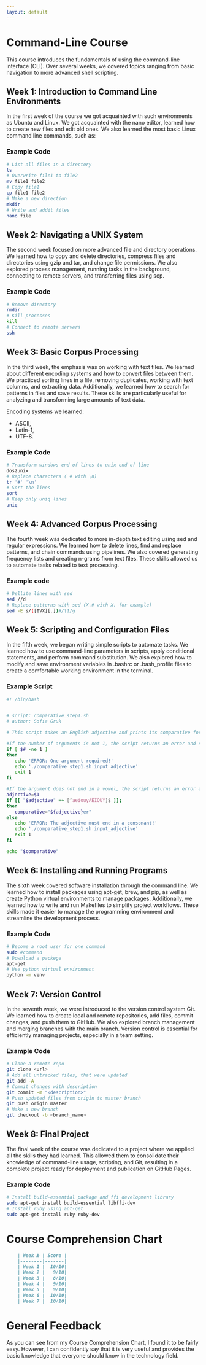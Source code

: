 ```yaml
---
layout: default
---
```



# Command-Line Course

This course introduces the fundamentals of using the command-line interface (CLI). Over several weeks, we covered topics ranging from basic navigation to more advanced shell scripting.

## Week 1: Introduction to Command Line Environments
In the first week of the course we got acquainted with such environments as Ubuntu and Linux. We got acquainted with the nano editor, learned how to create new files and edit old ones. We also learned the most basic Linux command line commands, such as:

### Example Code
```bash
# List all files in a directory
ls
# Overwrite file1 to file2
mv file1 file2
# Copy file1
cp file1 file2
# Make a new direction
mkdir
# Write and addit files
nano file
```

## Week 2: Navigating a UNIX System
The second week focused on more advanced file and directory operations. We learned how to copy and delete directories, compress files and directories using gzip and tar, and change file permissions. We also explored process management, running tasks in the background, connecting to remote servers, and transferring files using scp.

### Example Code
```bash
# Remove directory
rmdir
# Kill processes
kill
# Connect to remote servers
ssh
```

## Week 3: Basic Corpus Processing
In the third week, the emphasis was on working with text files. We learned about different encoding systems and how to convert files between them. We practiced sorting lines in a file, removing duplicates, working with text columns, and extracting data. Additionally, we learned how to search for patterns in files and save results. These skills are particularly useful for analyzing and transforming large amounts of text data.

Encoding systems we learned:
- ASCII, 
- Latin-1,
- UTF-8.

### Example Code
```bash
# Transform windows end of lines to unix end of line
dos2unix
# Replace characters ( # with \n)
tr '#' '\n'
# Sort the lines
sort
# Keep only uniq lines
uniq
```

## Week 4: Advanced Corpus Processing
The fourth week was dedicated to more in-depth text editing using sed and regular expressions. We learned how to delete lines, find and replace patterns, and chain commands using pipelines. We also covered generating frequency lists and creating n-grams from text files. These skills allowed us to automate tasks related to text processing.

### Example code
```bash
# Dellite lines with sed
sed //d
# Replace patterns with sed (X.# with X. for example)  
sed -E s/([IVX][.])#/\1/g
```

## Week 5: Scripting and Configuration Files
In the fifth week, we began writing simple scripts to automate tasks. We learned how to use command-line parameters in scripts, apply conditional statements, and perform command substitution. We also explored how to modify and save environment variables in .bashrc or .bash_profile files to create a comfortable working environment in the terminal.

### Example Script
```bash
#! /bin/bash


# script: comparative_step1.sh
# author: Sofia Gruk

# This script takes an English adjective and prints its comparative form.

#If the number of arguments is not 1, the script returns an error and shows how to use it correctly.
if [ $# -ne 1 ]
then
   echo 'ERROR: One argument required!'
   echo './comparative_step1.sh input_adjective'
   exit 1
fi

#If the argument does not end in a vowel, the script returns an error and instructions for use. Otherwise, it substitutes ER for the argument and outputs it.
adjective=$1
if [[ "$adjective" =~ [^aeiouyAEIOUY]$ ]];
then
   comparative="${adjective}er"
else
   echo 'ERROR: The adjective must end in a consonant!'
   echo './comparative_step1.sh input_adjective'
   exit 1
fi

echo "$comparative"
```

## Week 6: Installing and Running Programs
The sixth week covered software installation through the command line. We learned how to install packages using apt-get, brew, and pip, as well as create Python virtual environments to manage packages. Additionally, we learned how to write and run Makefiles to simplify project workflows. These skills made it easier to manage the programming environment and streamline the development process.

### Example Code
```bash
# Become a root user for one command
sudo #command
# Download a packege
apt-get
# Use python virtual environment
python -m venv
```

## Week 7: Version Control

In the seventh week, we were introduced to the version control system Git. We learned how to create local and remote repositories, add files, commit changes, and push them to GitHub. We also explored branch management and merging branches with the main branch. Version control is essential for efficiently managing projects, especially in a team setting.

### Example Code
```bash
# Clone a remote repo
git clone <url>
# Add all untracked files, that were updated
git add -A
# Commit changes with description
git commit -m "<description>"
# Push updated files from origin to master branch
git push origin master
# Make a new branch
git checkout -b <branch_name>
```

## Week 8: Final Project
The final week of the course was dedicated to a project where we applied all the skills they had learned. This allowed them to consolidate their knowledge of command-line usage, scripting, and Git, resulting in a complete project ready for deployment and publication on GitHub Pages.

### Example Code
```bash
# Install build-essential package and ffi development library
sudo apt-get install build-essential libffi-dev
# Install ruby using apt-get
sudo apt-get install ruby ruby-dev
```

# Course Comprehension Сhart

```markdown
    | Week № | Score |
    |--------|-------|
    | Week 1 |  10/10|
    | Week 2 |   9/10|
    | Week 3 |   8/10|
    | Week 4 |   9/10|
    | Week 5 |   9/10|
    | Week 6 |  10/10|  
    | Week 7 |  10/10|
```
# General Feedback
As you can see from my Course Comprehension Chart, I found it to be fairly easy. However, I can confidently say that it is very useful and provides the basic knowledge that everyone should know in the technology field.
    
